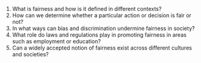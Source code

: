 1. What is fairness and how is it defined in different contexts?
2. How can we determine whether a particular action or decision is fair or not?
3. In what ways can bias and discrimination undermine fairness in society?
4. What role do laws and regulations play in promoting fairness in areas such as employment or education?
5. Can a widely accepted notion of fairness exist across different cultures and societies?